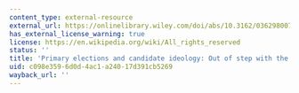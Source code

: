 ```yaml
---
content_type: external-resource
external_url: https://onlinelibrary.wiley.com/doi/abs/10.3162/036298007X201994
has_external_license_warning: true
license: https://en.wikipedia.org/wiki/All_rights_reserved
status: ''
title: 'Primary elections and candidate ideology: Out of step with the primary electorate?'
uid: c098e359-6d0d-4ac1-a240-17d391cb5269
wayback_url: ''
---
```

